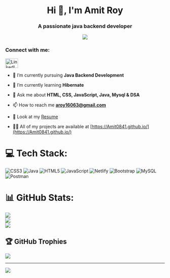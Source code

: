 <h1 align="center">Hi 👋, I'm Amit Roy</h1>
<h3 align="center">A passionate java backend developer</h3>
<div align="center">
  <img height="" src="https://media0.giphy.com/media/qgQUggAC3Pfv687qPC/200.webp?cid=ecf05e47l1ahxndseu2uvbiw4a2bq2thd6u59n814agkrlf3&rid=200.webp&ct=g"  />
</div>
<h3 align="left">Connect with me:</h3>
<p align="left">
<a href="https://linkedin.com/in/amit roy" target="blank"><img align="center" src="https://media4.giphy.com/media/HQTYdpx1yhxWpugAi2/giphy.gif?cid=ecf05e474d13a9du3fm663pgxm33lhj00243k21o9qync7ji&rid=giphy.gif&ct=s" alt="LinkedIn" height="30" width="40" /></a>
  
- 🔭 I’m currently pursuing **Java Backend Development**

- 🌱 I’m currently learning **Hibernate**

- 💬 Ask me about **HTML, CSS, JavaScript, Java, Mysql  & DSA**

- 📫 How to reach me **aroy16063@gmail.com**

- 📃 Look at my [Resume](https://drive.google.com/file/d/1WcBFkGCgEt_frdzjlxroYvERnTUr7bVb/view?usp=sharing) 

- 👨‍💻 All of my projects are available at [https://Amit0841.github.io/](https://Amit0841.github.io/)

 
</p>

# 💻 Tech Stack:
![CSS3](https://img.shields.io/badge/css3-%231572B6.svg?style=for-the-badge&logo=css3&logoColor=white) ![Java](https://img.shields.io/badge/java-%23ED8B00.svg?style=for-the-badge&logo=java&logoColor=white) ![HTML5](https://img.shields.io/badge/html5-%23E34F26.svg?style=for-the-badge&logo=html5&logoColor=white) ![JavaScript](https://img.shields.io/badge/javascript-%23323330.svg?style=for-the-badge&logo=javascript&logoColor=%23F7DF1E) ![Netlify](https://img.shields.io/badge/netlify-%23000000.svg?style=for-the-badge&logo=netlify&logoColor=#00C7B7) ![Bootstrap](https://img.shields.io/badge/bootstrap-%23563D7C.svg?style=for-the-badge&logo=bootstrap&logoColor=white) ![MySQL](https://img.shields.io/badge/mysql-%2300f.svg?style=for-the-badge&logo=mysql&logoColor=white) ![Postman](https://img.shields.io/badge/Postman-FF6C37?style=for-the-badge&logo=postman&logoColor=white)
# 📊 GitHub Stats:
![](https://github-readme-stats.vercel.app/api?username=Amit0841&theme=dark&hide_border=false&include_all_commits=false&count_private=false)<br/>
![](https://github-readme-streak-stats.herokuapp.com/?user=Amit0841&theme=dark&hide_border=false)<br/>
![](https://github-readme-stats.vercel.app/api/top-langs/?username=Amit0841&theme=dark&hide_border=false&include_all_commits=false&count_private=false&layout=compact)

## 🏆 GitHub Trophies
![](https://github-profile-trophy.vercel.app/?username=Amit0841&theme=radical&no-frame=false&no-bg=true&margin-w=4)

---
[![](https://visitcount.itsvg.in/api?id=Amit0841&icon=0&color=0)](https://visitcount.itsvg.in)

<!-- Proudly created with GPRM ( https://gprm.itsvg.in ) -->
